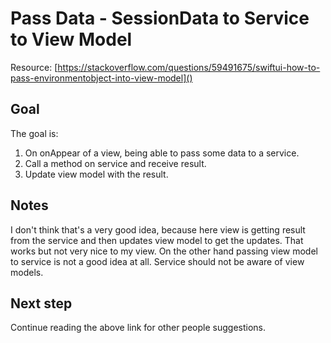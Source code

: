 # Pass Data - SessionData to Service to View Model
Resource: [https://stackoverflow.com/questions/59491675/swiftui-how-to-pass-environmentobject-into-view-model]()

## Goal

The goal is:

1. On onAppear of a view, being able to pass some data to a service.
2. Call a method on service and receive result.
3. Update view model with the result.

## Notes
I don't think that's a very good idea, because here view is getting result from the service and then updates view model to get the updates. That works but not very nice to my view.
On the other hand passing view model to service is not a good idea at all. Service should not be aware of view models.

## Next step
Continue reading the above link for other people suggestions.
